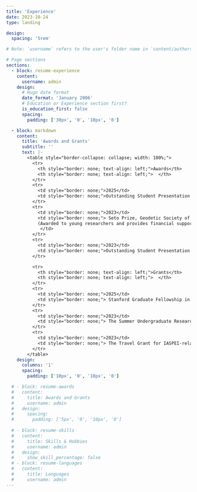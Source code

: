 ```yaml
---
title: 'Experience'
date: 2023-10-24
type: landing

design:
  spacing: '5rem'

# Note: `username` refers to the user's folder name in `content/authors/`

# Page sections
sections:
  - block: resume-experience
    content:
      username: admin
    design:
      # Hugo date format
      date_format: 'January 2006'
      # Education or Experience section first?
      is_education_first: false
      spacing:
        padding: ['30px', '0', '10px', '0']

  - block: markdown
    content:
      title: 'Awards and Grants'
      subtitle: ''
      text: |-        
        <table style="border-collapse: collapse; width: 100%;">
          <tr>
            <th style="border: none; text-align: left;">Awards</th>
            <th style="border: none; text-align: left;">  </th>
          </tr>
          <tr>
            <td style="border: none;">2025</td>
            <td style="border: none;">Outstanding Student Presentation Award, JpGU meeting</td>
          </tr>
          <tr>
            <td style="border: none;">2023</td>
            <td style="border: none;"> Seto Prize, Geodetic Society of Japan <br>
            (Awarded to young researchers and provides financial support for the publication)
             </td>
          </tr>
          <tr>
            <td style="border: none;">2023</td>
            <td style="border: none;">Outstanding Student Presentation Award, SSJ fall meeting</td>
          </tr>

          <tr>
            <th style="border: none; text-align: left;">Grants</th>
            <th style="border: none; text-align: left;">  </th>
          </tr>
          <tr>
            <td style="border: none;">2025</td>
            <td style="border: none;"> Stanford Graduate Fellowship in Science and Engineering, Stanford University  </td>
          </tr>
          <tr>
            <td style="border: none;">2023</td>
            <td style="border: none;"> The Summer Undergraduate Research Fellowship award, California Institute of Technology</td>
          </tr>
          <tr>
            <td style="border: none;">2023</td>
            <td style="border: none;"> The Travel Grant for IASPEI-related Conference, Seismological Society of Japan</td>
          </tr>
        </table>
    design:
      columns: '1'
      spacing:
        padding: ['10px', '0', '10px', '0'] 

  # - block: resume-awards
  #   content:
  #     title: Awards and Grants
  #     username: admin
  #   design:
  #     spacing:
  #       padding: ['5px', '0', '10px', '0']
  
  # - block: resume-skills
  #   content:
  #     title: Skills & Hobbies
  #     username: admin
  #   design:
  #     show_skill_percentage: false
  # - block: resume-languages
  #   content:
  #     title: Languages
  #     username: admin
---
```

